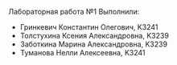 Лабораторная работа №1
Выполнили: 
* Гринкевич Константин Олегович, K3241
* Толстухина Ксения Александровна, K3239
* Заботкина Марина Александровна, K3239
* Туманова Нелли Алексеевна, K3241
